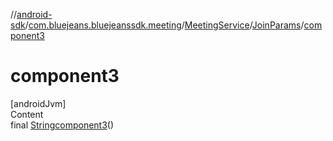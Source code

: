 //[android-sdk](../../../../index.md)/[com.bluejeans.bluejeanssdk.meeting](../../index.md)/[MeetingService](../index.md)/[JoinParams](index.md)/[component3](component3.md)



# component3  
[androidJvm]  
Content  
final [String](https://developer.android.com/reference/kotlin/java/lang/String.html)[component3](component3.md)()  
  



